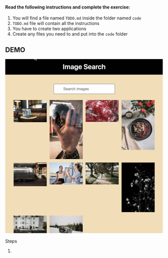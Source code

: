 #### Read the following instructions and complete the exercise:

1. You will find a file named `TODO.md` inside the folder named `code`
2. `TODO.md` file will contain all the instructions
3. You have to create two applications
4. Create any files you need to and put into the `code` folder

## DEMO

![Image Search](https://github.com/nnnkit/ac-js-images/blob/master/async/image-search.gif?raw=true)

Steps

1.
